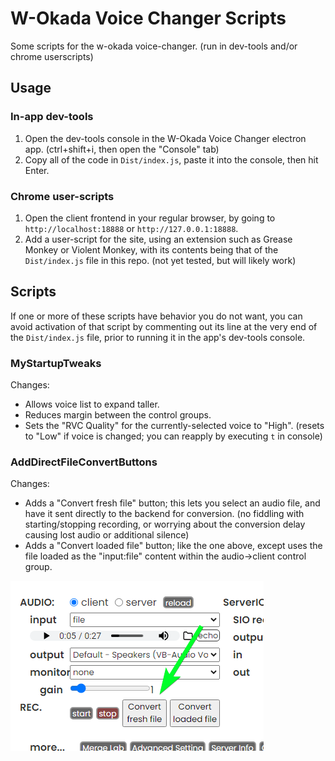 # W-Okada Voice Changer Scripts

Some scripts for the w-okada voice-changer. (run in dev-tools and/or chrome userscripts)

## Usage

### In-app dev-tools

1) Open the dev-tools console in the W-Okada Voice Changer electron app. (ctrl+shift+i, then open the "Console" tab)
2) Copy all of the code in `Dist/index.js`, paste it into the console, then hit Enter.

### Chrome user-scripts

1) Open the client frontend in your regular browser, by going to `http://localhost:18888` or `http://127.0.0.1:18888`.
2) Add a user-script for the site, using an extension such as Grease Monkey or Violent Monkey, with its contents being that of the `Dist/index.js` file in this repo. (not yet tested, but will likely work)

## Scripts

If one or more of these scripts have behavior you do not want, you can avoid activation of that script by commenting out its line at the very end of the `Dist/index.js` file, prior to running it in the app's dev-tools console.

### MyStartupTweaks

Changes:
* Allows voice list to expand taller.
* Reduces margin between the control groups.
* Sets the "RVC Quality" for the currently-selected voice to "High". (resets to "Low" if voice is changed; you can reapply by executing `t` in console)

### AddDirectFileConvertButtons

Changes:
* Adds a "Convert fresh file" button; this lets you select an audio file, and have it sent directly to the backend for conversion. (no fiddling with starting/stopping recording, or worrying about the conversion delay causing lost audio or additional silence)
* Adds a "Convert loaded file" button; like the one above, except uses the file loaded as the "input:file" content within the audio->client control group.

![Screenshot](Images/DirectFileConvertButtons.png)